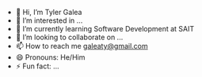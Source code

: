 - 👋 Hi, I’m Tyler Galea
- 👀 I’m interested in ...
- 🌱 I’m currently learning Software Development at SAIT
- 💞️ I’m looking to collaborate on ...
- 📫 How to reach me galeaty@gmail.com
- 😄 Pronouns: He/Him
- ⚡ Fun fact: ...

<!---
TyGalea/TyGalea is a ✨ special ✨ repository because its `README.md` (this file) appears on your GitHub profile.
You can click the Preview link to take a look at your changes.
--->
